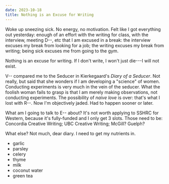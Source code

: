 ```yaml
---
date: 2023-10-18
title: Nothing is an Excuse for Writing
---
```


Woke up sneezing sick. No energy, no motivation. Felt like I got everything out yesterday: enough of an effort with the writing for class, with the interview, meeting D--, etc that I am excused in a break: the interview excuses my break from looking for a job; the writing excuses my break from writing; being sick excuses me from going to the gym.

Nothing is an excuse for writing. If I don't write, I won't just die---I will not exist.

V-- compared me to the Seducer in Kierkegaard's *Diary of a Seducer*. Not really, but said that she wonders if I am developing a "science" of women. Conducting experiments is very much in the vein of the seducer. What the foolish woman fails to grasp is that I am merely making observations, not conducting experiments. The possibility of *naive love* is over: that's what I lost with R--. Now I'm objectively jaded. Had to happen sooner or later.

What am I going to talk to E-- about? It's not worth applying to SSHRC for Western, because it's fully-funded and I only get 3 slots. Those need to be: Concordia Creative Writing; UBC Creative Writing; McGill? Guelph?

What else? Not much, dear diary. I need to get my nutrients in.

- garlic
- parsley
- celery
- thyme
- milk
- coconut water
- green tea
